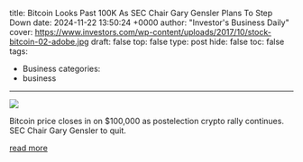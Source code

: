 title: Bitcoin Looks Past 100K As SEC Chair Gary Gensler Plans To Step Down
date: 2024-11-22 13:50:24 +0000
author: "Investor's Business Daily"
cover: https://www.investors.com/wp-content/uploads/2017/10/stock-bitcoin-02-adobe.jpg
draft: false
top: false
type: post
hide: false
toc: false
tags:
  - Business
categories:
  - business
---

![](https://www.investors.com/wp-content/uploads/2017/10/stock-bitcoin-02-adobe.jpg)

Bitcoin price closes in on $100,000 as postelection crypto rally continues. SEC Chair Gary Gensler to quit.

[read more](https://www.investors.com/news/bitcoin-price-100000-record-high-sec-gary-gensler/)

